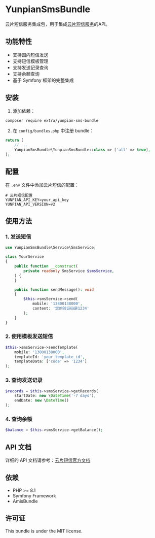 # YunpianSmsBundle

云片短信服务集成包，用于集成[云片短信服务](https://www.yunpian.com/official/document/sms/zh_CN/domestic_list)的API。

## 功能特性

- 支持国内短信发送
- 支持短信模板管理
- 支持发送记录查询
- 支持余额查询
- 基于 Symfony 框架的完整集成

## 安装

1. 添加依赖：

```bash
composer require extra/yunpian-sms-bundle
```

2. 在 `config/bundles.php` 中注册 bundle：

```php
return [
    // ...
    YunpianSmsBundle\YunpianSmsBundle::class => ['all' => true],
];
```

## 配置

在 `.env` 文件中添加云片短信的配置：

```env
# 云片短信配置
YUNPIAN_API_KEY=your_api_key
YUNPIAN_API_VERSION=v2
```

## 使用方法

### 1. 发送短信

```php
use YunpianSmsBundle\Service\SmsService;

class YourService
{
    public function __construct(
        private readonly SmsService $smsService,
    ) {
    }

    public function sendMessage(): void
    {
        $this->smsService->send(
            mobile: '13800138000',
            content: '您的验证码是1234'
        );
    }
}
```

### 2. 使用模板发送短信

```php
$this->smsService->sendTemplate(
    mobile: '13800138000',
    templateId: 'your_template_id',
    templateData: ['code' => '1234']
);
```

### 3. 查询发送记录

```php
$records = $this->smsService->getRecords(
    startDate: new \DateTime('-7 days'),
    endDate: new \DateTime()
);
```

### 4. 查询余额

```php
$balance = $this->smsService->getBalance();
```

## API 文档

详细的 API 文档请参考：[云片短信官方文档](https://www.yunpian.com/official/document/sms/zh_CN/domestic_list)

## 依赖

- PHP >= 8.1
- Symfony Framework
- AmisBundle

## 许可证

This bundle is under the MIT license.
